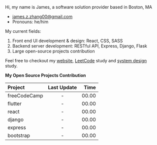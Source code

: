 Hi, my name is James, a software solution provider based in Boston, MA
- james.z.zhang00@gmail.com
- Pronouns: he/him

My current fields:
  1. Front end UI development & design: React, CSS, SASS
  2. Backend server development: RESTful API, Express, Django, Flask
  3. Large open-source projects contribution

Feel free to checkout my [website](https://mywebsite-six-mu.vercel.app/), [LeetCode](https://github.com/James-Z-Zhang00/LeetCoder) study and [system design](https://github.com/James-Z-Zhang00/SysDes) study.

**My Open Source Projects Contribution**

| Project           | Last Update | Time  |
| :---------------- | :---------: | ----: |
| freeCodeCamp      |      -      | 00.00 |
| flutter           |      -      | 00.00 |
| react             |      -      | 00.00 |
| django            |      -      | 00.00 |
| express           |      -      | 00.00 |
| bootstrap         |      -      | 00.00 |

<!---
- 👋 Hi, I’m James Z. Zhang
- 👀 I’m interested in full stack development
- 🌱 I’m currently learning Flask and Django
- 💞️ I’m looking to collaborate on full stack open-source projects
- 📫 james.z.zhang00@gmail.com
- 😄 Pronouns: he/him
- ⚡ Fun fact: to be developed later
--->

<!---
James-Z-Zhang00/James-Z-Zhang00 is a ✨ special ✨ repository because its `README.md` (this file) appears on your GitHub profile.
You can click the Preview link to take a look at your changes.
--->

<!---
<details>
  <summary>My Projects</summary>
  
  ### Pinned
  1. Budget Calculator
  2. NightCare
     * Baz
     * Qux
  3. Book review server

  --->

<!--
  ### Some Javascript
  ```js
  function logSomething(something) {
    console.log('Something', something);
  }
  ```
  -->
</details>
